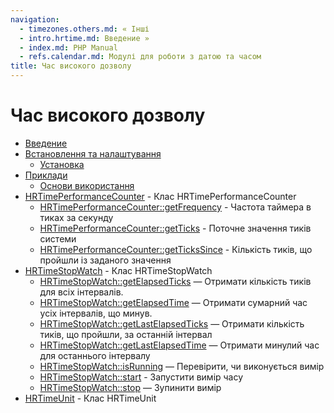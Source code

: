 ```yaml
---
navigation:
  - timezones.others.md: « Інші
  - intro.hrtime.md: Введение »
  - index.md: PHP Manual
  - refs.calendar.md: Модулі для роботи з датою та часом
title: Час високого дозволу
---
```

# Час високого дозволу

-   [Введение](intro.hrtime.md)
-   [Встановлення та налаштування](hrtime.setup.md)
    -   [Установка](hrtime.installation.md)
-   [Приклади](hrtime.examples.md)
    -   [Основи використання](hrtime.example.basic.md)
-   [HRTimePerformanceCounter](class.hrtime-performancecounter.md) - Клас HRTimePerformanceCounter
    -   [HRTimePerformanceCounter::getFrequency](hrtime-performancecounter.getfrequency.md) - Частота таймера в тиках за секунду
    -   [HRTimePerformanceCounter::getTicks](hrtime-performancecounter.getticks.md) - Поточне значення тиків системи
    -   [HRTimePerformanceCounter::getTicksSince](hrtime-performancecounter.gettickssince.md) - Кількість тиків, що пройшли із заданого значення
-   [HRTimeStopWatch](class.hrtime-stopwatch.md) - Клас HRTimeStopWatch
    -   [HRTimeStopWatch::getElapsedTicks](hrtime-stopwatch.getelapsedticks.md) — Отримати кількість тиків для всіх інтервалів.
    -   [HRTimeStopWatch::getElapsedTime](hrtime-stopwatch.getelapsedtime.md) — Отримати сумарний час усіх інтервалів, що минув.
    -   [HRTimeStopWatch::getLastElapsedTicks](hrtime-stopwatch.getlastelapsedticks.md) — Отримати кількість тиків, що пройшли, за останній інтервал
    -   [HRTimeStopWatch::getLastElapsedTime](hrtime-stopwatch.getlastelapsedtime.md) — Отримати минулий час для останнього інтервалу
    -   [HRTimeStopWatch::isRunning](hrtime-stopwatch.isrunning.md) — Перевірити, чи виконується вимір
    -   [HRTimeStopWatch::start](hrtime-stopwatch.start.md) - Запустити вимір часу
    -   [HRTimeStopWatch::stop](hrtime-stopwatch.stop.md) — Зупинити вимір
-   [HRTimeUnit](class.hrtime-unit.md) - Клас HRTimeUnit
